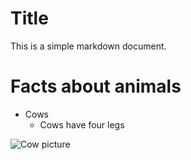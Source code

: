 # Title

This is a simple markdown document. 

# Facts about animals

* Cows
    * Cows have four legs

![Cow picture](https://cdn.britannica.com/55/174255-050-526314B6/brown-Guernsey-cow.jpg)
